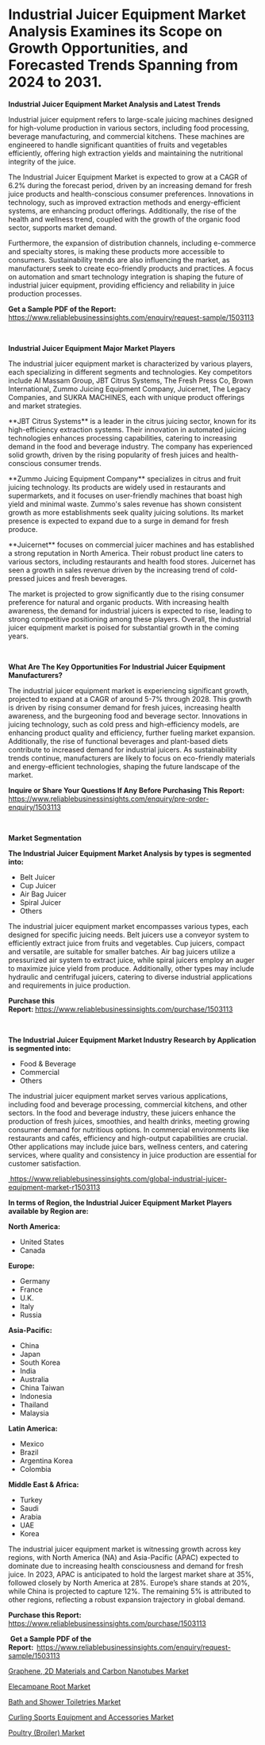 <p><h1>Industrial Juicer Equipment Market Analysis Examines its Scope on Growth Opportunities, and Forecasted Trends Spanning from 2024 to 2031.</h1></p><p><strong>Industrial Juicer Equipment Market Analysis and Latest Trends</strong></p>
<p><p>Industrial juicer equipment refers to large-scale juicing machines designed for high-volume production in various sectors, including food processing, beverage manufacturing, and commercial kitchens. These machines are engineered to handle significant quantities of fruits and vegetables efficiently, offering high extraction yields and maintaining the nutritional integrity of the juice.</p><p>The Industrial Juicer Equipment Market is expected to grow at a CAGR of 6.2% during the forecast period, driven by an increasing demand for fresh juice products and health-conscious consumer preferences. Innovations in technology, such as improved extraction methods and energy-efficient systems, are enhancing product offerings. Additionally, the rise of the health and wellness trend, coupled with the growth of the organic food sector, supports market demand. </p><p>Furthermore, the expansion of distribution channels, including e-commerce and specialty stores, is making these products more accessible to consumers. Sustainability trends are also influencing the market, as manufacturers seek to create eco-friendly products and practices. A focus on automation and smart technology integration is shaping the future of industrial juicer equipment, providing efficiency and reliability in juice production processes.</p></p>
<p><strong>Get a Sample PDF of the Report:&nbsp;</strong> <a href="https://www.reliablebusinessinsights.com/enquiry/request-sample/1503113?utm_campaign=97&utm_medium=2&utm_source=Github&utm_content=ia&utm_term=27092024&utm_id=industrial-juicer-equipment">https://www.reliablebusinessinsights.com/enquiry/request-sample/1503113</a></p>
<p>&nbsp;</p>
<p><strong>Industrial Juicer Equipment Major Market Players</strong></p>
<p><p>The industrial juicer equipment market is characterized by various players, each specializing in different segments and technologies. Key competitors include Al Massam Group, JBT Citrus Systems, The Fresh Press Co, Brown International, Zummo Juicing Equipment Company, Juicernet, The Legacy Companies, and SUKRA MACHINES, each with unique product offerings and market strategies.</p><p>**JBT Citrus Systems** is a leader in the citrus juicing sector, known for its high-efficiency extraction systems. Their innovation in automated juicing technologies enhances processing capabilities, catering to increasing demand in the food and beverage industry. The company has experienced solid growth, driven by the rising popularity of fresh juices and health-conscious consumer trends.</p><p>**Zummo Juicing Equipment Company** specializes in citrus and fruit juicing technology. Its products are widely used in restaurants and supermarkets, and it focuses on user-friendly machines that boast high yield and minimal waste. Zummo's sales revenue has shown consistent growth as more establishments seek quality juicing solutions. Its market presence is expected to expand due to a surge in demand for fresh produce.</p><p>**Juicernet** focuses on commercial juicer machines and has established a strong reputation in North America. Their robust product line caters to various sectors, including restaurants and health food stores. Juicernet has seen a growth in sales revenue driven by the increasing trend of cold-pressed juices and fresh beverages.</p><p>The market is projected to grow significantly due to the rising consumer preference for natural and organic products. With increasing health awareness, the demand for industrial juicers is expected to rise, leading to strong competitive positioning among these players. Overall, the industrial juicer equipment market is poised for substantial growth in the coming years.</p></p>
<p>&nbsp;</p>
<p><strong>What Are The Key Opportunities For Industrial Juicer Equipment Manufacturers?</strong></p>
<p><p>The industrial juicer equipment market is experiencing significant growth, projected to expand at a CAGR of around 5-7% through 2028. This growth is driven by rising consumer demand for fresh juices, increasing health awareness, and the burgeoning food and beverage sector. Innovations in juicing technology, such as cold press and high-efficiency models, are enhancing product quality and efficiency, further fueling market expansion. Additionally, the rise of functional beverages and plant-based diets contribute to increased demand for industrial juicers. As sustainability trends continue, manufacturers are likely to focus on eco-friendly materials and energy-efficient technologies, shaping the future landscape of the market.</p></p>
<p><strong>Inquire or Share Your Questions If Any Before Purchasing This Report:</strong> <a href="https://www.reliablebusinessinsights.com/enquiry/pre-order-enquiry/1503113?utm_campaign=97&utm_medium=2&utm_source=Github&utm_content=ia&utm_term=27092024&utm_id=industrial-juicer-equipment">https://www.reliablebusinessinsights.com/enquiry/pre-order-enquiry/1503113</a></p>
<p>&nbsp;</p>
<p><strong>Market Segmentation</strong></p>
<p><strong>The Industrial Juicer Equipment Market Analysis by types is segmented into:</strong></p>
<p><ul><li>Belt Juicer</li><li>Cup Juicer</li><li>Air Bag Juicer</li><li>Spiral Juicer</li><li>Others</li></ul></p>
<p><p>The industrial juicer equipment market encompasses various types, each designed for specific juicing needs. Belt juicers use a conveyor system to efficiently extract juice from fruits and vegetables. Cup juicers, compact and versatile, are suitable for smaller batches. Air bag juicers utilize a pressurized air system to extract juice, while spiral juicers employ an auger to maximize juice yield from produce. Additionally, other types may include hydraulic and centrifugal juicers, catering to diverse industrial applications and requirements in juice production.</p></p>
<p><strong>Purchase this Report:&nbsp;</strong><a href="https://www.reliablebusinessinsights.com/purchase/1503113?utm_campaign=97&utm_medium=2&utm_source=Github&utm_content=ia&utm_term=27092024&utm_id=industrial-juicer-equipment">https://www.reliablebusinessinsights.com/purchase/1503113</a></p>
<p>&nbsp;</p>
<p><strong>The Industrial Juicer Equipment Market Industry Research by Application is segmented into:</strong></p>
<p><ul><li>Food & Beverage</li><li>Commercial</li><li>Others</li></ul></p>
<p><p>The industrial juicer equipment market serves various applications, including food and beverage processing, commercial kitchens, and other sectors. In the food and beverage industry, these juicers enhance the production of fresh juices, smoothies, and health drinks, meeting growing consumer demand for nutritious options. In commercial environments like restaurants and cafés, efficiency and high-output capabilities are crucial. Other applications may include juice bars, wellness centers, and catering services, where quality and consistency in juice production are essential for customer satisfaction.</p></p>
<p><a href="https://www.reliablebusinessinsights.com/global-industrial-juicer-equipment-market-r1503113?utm_campaign=97&utm_medium=2&utm_source=Github&utm_content=ia&utm_term=27092024&utm_id=industrial-juicer-equipment">&nbsp;https://www.reliablebusinessinsights.com/global-industrial-juicer-equipment-market-r1503113</a></p>
<p><strong>In terms of Region, the Industrial Juicer Equipment Market Players available by Region are:</strong></p>
<p>
    <p> <strong> North America: </strong>
        <ul>
            <li>United States</li>
            <li>Canada</li>
        </ul>
        </p> 
    <p> <strong> Europe: </strong>
        <ul>
            <li>Germany</li>
            <li>France</li>
            <li>U.K.</li>
            <li>Italy</li>
            <li>Russia</li>
        </ul>
        </p> 
    <p> <strong> Asia-Pacific: </strong>
        <ul>
            <li>China</li>
            <li>Japan</li>
            <li>South Korea</li>
            <li>India</li>
            <li>Australia</li>
            <li>China Taiwan</li>
            <li>Indonesia</li>
            <li>Thailand</li>
            <li>Malaysia</li>
        </ul>
        </p> 
    <p> <strong> Latin America: </strong>
        <ul>
            <li>Mexico</li>
            <li>Brazil</li>
            <li>Argentina Korea</li>
            <li>Colombia</li>
        </ul>
        </p> 
    <p> <strong> Middle East & Africa: </strong>
        <ul>
            <li>Turkey</li>
            <li>Saudi</li>
            <li>Arabia</li>
            <li>UAE</li>
            <li>Korea</li>
        </ul>
    </p>
    </p>
<p><p>The industrial juicer equipment market is witnessing growth across key regions, with North America (NA) and Asia-Pacific (APAC) expected to dominate due to increasing health consciousness and demand for fresh juice. In 2023, APAC is anticipated to hold the largest market share at 35%, followed closely by North America at 28%. Europe’s share stands at 20%, while China is projected to capture 12%. The remaining 5% is attributed to other regions, reflecting a robust expansion trajectory in global demand.</p></p>
<p><strong>Purchase this Report: </strong><a href="https://www.reliablebusinessinsights.com/purchase/1503113?utm_campaign=97&utm_medium=2&utm_source=Github&utm_content=ia&utm_term=27092024&utm_id=industrial-juicer-equipment">https://www.reliablebusinessinsights.com/purchase/1503113</a></p>
<p>&nbsp;<strong>Get a Sample PDF of the Report:&nbsp;&nbsp;</strong><a href="https://www.reliablebusinessinsights.com/enquiry/request-sample/1503113?utm_campaign=97&utm_medium=2&utm_source=Github&utm_content=ia&utm_term=27092024&utm_id=industrial-juicer-equipment">https://www.reliablebusinessinsights.com/enquiry/request-sample/1503113</a></p>
<p><strong></strong></p>
<p><p><a href="https://github.com/aiko92han/Market-Research-Report-List-1/blob/main/graphene-2d-materials-and-carbon-nanotubes-market.md?utm_campaign=97&utm_medium=2&utm_source=Github&utm_content=ia&utm_term=27092024&utm_id=industrial-juicer-equipment">Graphene, 2D Materials and Carbon Nanotubes Market</a></p><p><a href="https://www.linkedin.com/pulse/market-insights-global-elecampane-root-forecast-innovation-trends-ht2of?utm_campaign=97&utm_medium=2&utm_source=Github&utm_content=ia&utm_term=27092024&utm_id=industrial-juicer-equipment">Elecampane Root Market</a></p><p><a href="https://issuu.com/reportprime-2/docs/bath-and-shower-toiletries-market-s_19c8e6b52e9689?utm_campaign=97&utm_medium=2&utm_source=Github&utm_content=ia&utm_term=27092024&utm_id=industrial-juicer-equipment">Bath and Shower Toiletries Market</a></p><p><a href="https://issuu.com/reportprime-2/docs/curling-sports-equipment-and-access_7d9148aecbc3b1?utm_campaign=97&utm_medium=2&utm_source=Github&utm_content=ia&utm_term=27092024&utm_id=industrial-juicer-equipment">Curling Sports Equipment and Accessories Market</a></p><p><a href="https://github.com/michaelhall412/Market-Research-Report-List-1/blob/main/poultry-broiler-market.md?utm_campaign=97&utm_medium=2&utm_source=Github&utm_content=ia&utm_term=27092024&utm_id=industrial-juicer-equipment">Poultry (Broiler) Market</a></p></p>